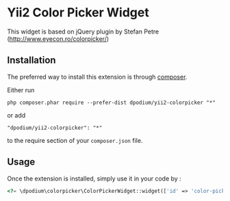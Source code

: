Yii2 Color Picker Widget
========================
This widget is based on jQuery plugin by Stefan Petre (http://www.eyecon.ro/colorpicker/)

Installation
------------

The preferred way to install this extension is through [composer](http://getcomposer.org/download/).

Either run

```
php composer.phar require --prefer-dist dpodium/yii2-colorpicker "*"
```

or add

```
"dpodium/yii2-colorpicker": "*"
```

to the require section of your `composer.json` file.


Usage
-----

Once the extension is installed, simply use it in your code by  :

```php
<?= \dpodium\colorpicker\ColorPickerWidget::widget(['id' => 'color-picker', 'name' => 'color-picker']); ?>```
